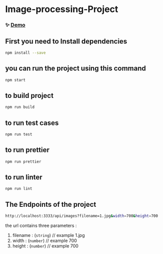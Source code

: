 # Image-processing-Project

### ✨ [Demo](localhost:3333)

## First you need to Install dependencies

```sh
npm install --save
```
## you can run the project using this command

```sh
npm start
```
## to build project

```sh
npm run build
```
## to run test cases

```sh
npm run test
```



## to  run prettier

```sh
npm run prettier
```
## to run linter

```sh
npm run lint
```

## The Endpoints of the project

```sh
http://localhost:3333/api/images?filename=1.jpg&width=700&height=700
```
the url contains three parameters :
1. filename : (`string`)       // example 1.jpg<br /> 
2. width : (`number`)          //  example 700<br />
3. height : (`number`)        // example 700<br />

 